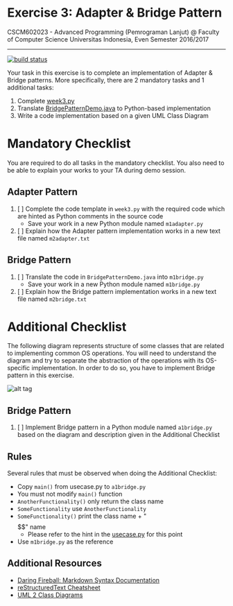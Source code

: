 # Exercise 3: Adapter & Bridge Pattern

CSCM602023 - Advanced Programming (Pemrograman Lanjut) @ Faculty of
Computer Science Universitas Indonesia, Even Semester 2016/2017

* * *

[![build status](https://gitlab.com/CSUI-AdvProg-2017/lab-exercises/badges/week-3/build.svg)](https://gitlab.com/CSUI-AdvProg-2017/lab-exercises/commits/week-3)

Your task in this exercise is to complete an implementation of Adapter
& Bridge patterns. More specifically, there are 2 mandatory tasks and
1 additional tasks:

1. Complete [week3.py](week3.py)
2. Translate [BridgePatternDemo.java](BridgePatternDemo.java)
to Python-based implementation
3. Write a code implementation based on a given UML Class Diagram

# Mandatory Checklist

You are required to do all tasks in the mandatory checklist. You also
need to be able to explain your works to your TA during demo session.

## Adapter Pattern

1. [ ] Complete the code template in `week3.py` with the required code
which are hinted as Python comments in the source code
    - Save your work in a new Python module named `m1adapter.py`
2. [ ] Explain how the Adapter pattern implementation works in a new
text file named `m2adapter.txt`

## Bridge Pattern

1. [ ] Translate the code in `BridgePatternDemo.java` into `m1bridge.py`
    - Save your work in a new Python module named `m1bridge.py`
2. [ ] Explain how the Bridge pattern implementation works in a new
text file named `m2bridge.txt`

# Additional Checklist

The following diagram represents structure of some classes that are
related to implementing common OS operations. You will need to
understand the diagram and try to separate the abstraction of the
operations with its OS-specific implementation. In order to do so,
you have to implement Bridge pattern in this exercise.

![alt tag](http://i68.tinypic.com/11vmhsp.png)

## Bridge Pattern

1. [ ] Implement Bridge pattern in a Python module named `a1bridge.py`
based on the diagram and description given in the Additional Checklist

## Rules

Several rules that must be observed when doing the Additional Checklist:

- Copy `main()` from usecase.py to `a1bridge.py`
- You must not modify `main()` function
- `AnotherFunctionality()` only return the class name
- `SomeFunctionality` use `AnotherFunctionality`
- `SomeFunctionality()` print the class name + "$$$$$$" name
    - Please refer to the hint in the [usecase.py](usecase.py) for
    this point
- Use `m1bridge.py` as the reference

## Additional Resources

- [Daring Fireball: Markdown Syntax Documentation](https://daringfireball.net/projects/markdown/syntax.php)
- [reStructuredText Cheatsheet](http://docutils.sourceforge.net/docs/user/rst/cheatsheet.txt)
- [UML 2 Class Diagrams](http://www.agilemodeling.com/artifacts/classDiagram.htm)
